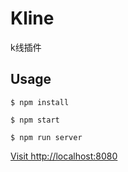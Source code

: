 # Kline
k线插件

## Usage
	$ npm install

	$ npm start

    $ npm run server

[Visit http://localhost:8080](http://localhost:8080)
